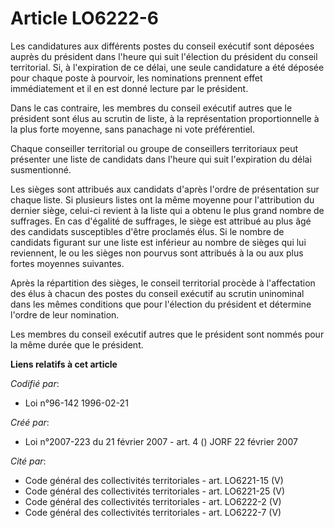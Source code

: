 # Article LO6222-6

Les candidatures aux différents postes du conseil exécutif sont déposées auprès du président dans l'heure qui suit l'élection
du président du conseil territorial. Si, à l'expiration de ce délai, une seule candidature a été déposée pour chaque poste à
pourvoir, les nominations prennent effet immédiatement et il en est donné lecture par le président.

Dans le cas contraire, les membres du conseil exécutif autres que le président sont élus au scrutin de liste, à la
représentation proportionnelle à la plus forte moyenne, sans panachage ni vote préférentiel.

Chaque conseiller territorial ou groupe de conseillers territoriaux peut présenter une liste de candidats dans l'heure qui
suit l'expiration du délai susmentionné.

Les sièges sont attribués aux candidats d'après l'ordre de présentation sur chaque liste. Si plusieurs listes ont la même
moyenne pour l'attribution du dernier siège, celui-ci revient à la liste qui a obtenu le plus grand nombre de suffrages. En
cas d'égalité de suffrages, le siège est attribué au plus âgé des candidats susceptibles d'être proclamés élus. Si le nombre
de candidats figurant sur une liste est inférieur au nombre de sièges qui lui reviennent, le ou les sièges non pourvus sont
attribués à la ou aux plus fortes moyennes suivantes.

Après la répartition des sièges, le conseil territorial procède à l'affectation des élus à chacun des postes du conseil
exécutif au scrutin uninominal dans les mêmes conditions que pour l'élection du président et détermine l'ordre de leur
nomination.

Les membres du conseil exécutif autres que le président sont nommés pour la même durée que le président.

**Liens relatifs à cet article**

_Codifié par_:

  - Loi n°96-142 1996-02-21

_Créé par_:

  - Loi n°2007-223 du 21 février 2007 - art. 4 () JORF 22 février 2007

_Cité par_:

  - Code général des collectivités territoriales - art. LO6221-15 (V)
  - Code général des collectivités territoriales - art. LO6221-25 (V)
  - Code général des collectivités territoriales - art. LO6222-2 (V)
  - Code général des collectivités territoriales - art. LO6222-7 (V)
